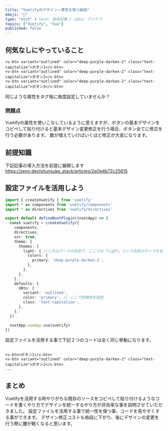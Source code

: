 ```yaml
---
title: "Vuetifyのデザイン一貫性を保つ秘訣"
emoji: "💭"
type: "tech" # tech: 技術記事 / idea: アイデア
topics: ["Vuetify", "Vue"]
published: false
---
```


## 何気なしにやっていること

```vue
<v-btn variant="outlined" color="deep-purple-darken-2" class="text-capitalize">ボタン1</v-btn>
<v-btn variant="outlined" color="deep-purple-darken-2" class="text-capitalize">ボタン2</v-btn>
<v-btn variant="outlined" color="deep-purple-darken-2" class="text-capitalize">ボタン3</v-btn>
```

同じような属性をタグ毎に毎度設定していませんか？

### 問題点
Vuetifyの属性を使いこなしているように思えますが、ボタンの基本デザインをコピペして貼り付けると基本デザイン変更修正を行う場合、ボタン全てに修正を行う必要があります。
数が増えていけばいくほど修正が大変になります。

## 前提知識

下記記事の導入方法を前提に展開します
https://zenn.dev/shunsuke_stack/articles/2e0e4b72c25615

## 設定ファイルを活用しよう

```ts:utils/vuetify.ts
import { createVuetify } from 'vuetify'
import * as components from 'vuetify/components'
import * as directives from 'vuetify/directives'

export default defineNuxtPlugin((nuxtApp) => {
  const vuetify = createVuetify({
    components,
    directives,
    ssr: true,
    theme: {
      themes: {
        light: { //これはテーマの名前で、ここでは「light」という名前のテーマを定義しています。
          colors: {
            primary: 'deep-purple-darken-2',
          },
        },
      },
    },
    defaults: {
      VBtn: {
        variant: 'outlined',
        color: 'primary', // ここで初期色を設定
        class: 'text-capitalize',
      },
    },
  })

  nuxtApp.vueApp.use(vuetify)
})

```

設定ファイルを活用する事で下記２つのコードは全く同じ挙動になります。

```vue

<v-btn>ボタン1</v-btn>
<v-btn variant="outlined" color="deep-purple-darken-2" class="text-capitalize">ボタン2</v-btn>
...

```

## まとめ
Vuetifyを活用する時やりがちな既存のソースをコピペして貼り付けるようなコードを書くやり方でデザインを統一するやり方が非効率な事を説明させていただきました。
設定ファイルを活用する事で統一性を保つ事、コードを見やすくする事ができます。
デザイン修正コストも格段に下がり、後にデザインの変更を行う際に腰が軽くなると思います。
